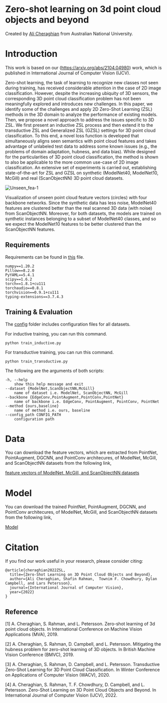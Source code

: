 # Zero-shot learning on 3d point cloud objects and beyond


Created by [Ali Cheraghian](https://scholar.google.com/citations?user=QT0EXIkAAAAJ&hl=en) from Australian National University.


# Introduction
This work is based on our (https://arxiv.org/abs/2104.04980) work, which is published in International Journal of Computer Vision
(IJCV).

Zero-shot learning, the task of learning to recognize new classes not seen during training, has received considerable attention in the case of 2D image classification. However, despite the increasing ubiquity of 3D sensors, the corresponding 3D point cloud classification problem has not been meaningfully explored and introduces new challenges. In this paper, we identify some of the challenges and apply 2D Zero-Shot Learning (ZSL) methods in the 3D domain to analyze the performance of existing models. Then, we propose a novel approach to address the issues specific to 3D ZSL. We first present an inductive ZSL process and then extend it to the transductive ZSL and Generalized ZSL (GZSL) settings for 3D point cloud classification. To this end, a novel loss function is developed that simultaneously aligns seen semantics with point cloud features and takes advantage of unlabeled test data to address some known issues (e.g., the problems of domain adaptation, hubness, and data bias). While designed for the particularities of 3D point cloud classification, the method is shown to also be applicable to the more common use-case of 2D image classification. An extensive set of experiments is carried out, establishing state-of-the-art for ZSL and GZSL on synthetic (ModelNet40, ModelNet10, McGill) and real (ScanObjectNN) 3D point cloud datasets.


![Unseen_fea-1](https://user-images.githubusercontent.com/52984527/181682439-6bcfdeea-955b-4d54-8a33-b260e9ec128d.png)

Visualization of unseen point cloud feature vectors (circles) with four backbone networks. Since
the synthetic data has less noise, ModelNet40 features are clustered better than the real scanned 3D data (with
noise) from ScanObjectNN. Moreover, for both datasets, the models are trained on synthetic instances belonging
to a subset of ModelNet40 classes, and so we expect the ModelNet10 features to be better clustered than the
ScanObjectNN features.




## Requirements
Requirements can be found in [this](requirements.txt) file.
```
numpy==1.20.2
Pillow==8.2.0
PyYAML==5.4.1
scipy==1.6.2
torch==1.8.1+cu111
torchaudio==0.8.1
torchvision==0.9.1+cu111
typing-extensions==3.7.4.3
```

## Training & Evaluation

The [config](config) folder includes configuration files for all datasets.

For inductive training, you can run this command.
```
python train_inductive.py
```

For transductive training, you can run this command.

```
python train_transductive.py
```

The following are the arguments of both scripts:
``` 
-h, --help       
    show this help message and exit
--dataset {ModelNet,ScanObjectNN,McGill}        
    name of dataset i.e. ModelNet, ScanObjectNN, McGill
--backbone {EdgeConv,PointAugment,PointConv,PointNet}       
    name of backbone i.e. EdgeConv, PointAugment, PointConv, PointNet 
--method {ours,baseline}
    name of method i.e. ours, baseline
--config_path CONFIG_PATH
    configuration path 
```





# Data
You can download the feature vectors, which are extracted from PointNet, PointAugment, DGCNN, and PointConv architecures, of ModelNet, McGill, and ScanObjectNN datasets from the following link,

[feature vectors of ModelNet, McGill, and ScanObjectNN datasets](https://drive.google.com/drive/folders/1y8HbxfBWzIzZ4pH-L1wi07pfuhGy8R2m?usp=sharing)

# Model

You can download the trained PointNet, PointAugment, DGCNN, and PointConv architecures, of ModelNet, McGill, and ScanObjectNN datasets from the following link,

[Model](https://drive.google.com/drive/folders/1y8HbxfBWzIzZ4pH-L1wi07pfuhGy8R2m?usp=sharing)



# Citation
If you find our work useful in your research, please consider citing:

	@article{cheraghian2022ZSL,
	  title={Zero-Shot Learning on 3D Point Cloud Objects and Beyond},
	  author={Ali Cheraghian, Shafin Rahman,  Townim F. Chowdhury, Dylan Campbell, and Lars Petersson},
	  journal={International Journal of Computer Vision},
	  year={2022}
	}
	

## Reference
[1] A.  Cheraghian,  S.  Rahman,  and  L.  Petersson.    Zero-shot learning  of  3d  point  cloud  objects.   In International  Conference on Machine Vision Applications (MVA), 2019. 

[2] A. Cheraghian, S. Rahman, D. Campbell, and L. Petersson. Mitigating the hubness problem for zero-shot learning of 3D objects.  In British Machine Vision Conference (BMVC), 2019. 

[3] A. Cheraghian, S. Rahman, D. Campbell, and L. Petersson. Transductive Zero-Shot Learning for 3D Point Cloud Classification.  In Winter Conference on Applications of Computer Vision (WACV), 2020. 

[4] A. Cheraghian, S. Rahman,  T. F. Chowdhury, D. Campbell, and L. Petersson. Zero-Shot Learning on 3D Point Cloud Objects and Beyond.  In International Journal of Computer Vision (IJCV), 2022. 

